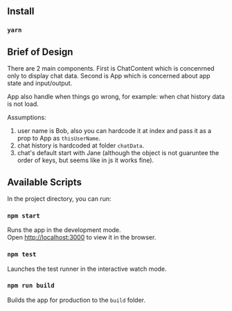 ## Install

### `yarn`

## Brief of Design

There are 2 main components.
First is ChatContent which is concenrned only to display chat data.
Second is App which is concerned about app state and input/output.

App also handle when things go wrong, for example: when chat history data is not load.

Assumptions:
1. user name is Bob, also you can hardcode it at index and pass it as a prop to App as `thisUserName`.
2. chat history is hardcoded at folder `chatData`.
3. chat's default start with Jane (although the object is not guaruntee the order of keys, but seems like in js  it works fine).

## Available Scripts

In the project directory, you can run:

### `npm start`

Runs the app in the development mode.<br>
Open [http://localhost:3000](http://localhost:3000) to view it in the browser.

### `npm test`

Launches the test runner in the interactive watch mode.<br>

### `npm run build`

Builds the app for production to the `build` folder.<br>